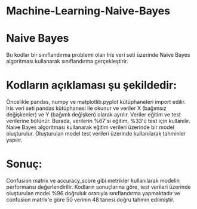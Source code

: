 # Machine-Learning-Naive-Bayes
# Naive Bayes
Bu kodlar bir sınıflandırma problemi olan Iris veri seti üzerinde Naive Bayes algoritması kullanarak sınıflandırma gerçekleştirir.

# Kodların açıklaması şu şekildedir:

Öncelikle pandas, numpy ve matplotlib.pyplot kütüphaneleri import edilir.
Iris veri seti pandas kütüphanesi ile okunur ve veriler X (bağımsız değişkenler) ve Y (bağımlı değişken) olarak ayrılır.
Veriler eğitim ve test verilerine bölünür. Burada, verilerin %67'si eğitim, %33'ü test için kullanılır.
Naive Bayes algoritması kullanarak eğitim verileri üzerinde bir model oluşturulur.
Oluşturulan model test verileri üzerinde kullanılarak tahminler yapılır.

# Sonuç:

Confusion matrix ve accuracy_score gibi metrikler kullanılarak modelin performansı değerlendirilir.
Kodların sonuçlarına göre, test verileri üzerinde oluşturulan model %96 doğruluk oranıyla sınıflandırma yapmaktadır ve confusion matrix'e göre 50 verinin 48 tanesi doğru tahmin edilmiştir.
